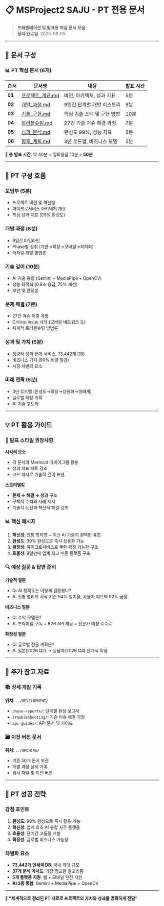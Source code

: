 # 📋 MSProject2 SAJU - PT 전용 문서

> **프레젠테이션 및 발표용 핵심 문서 모음**  
> **정리 완료일**: 2025-08-05

---

## 🎯 문서 구성

### 📊 PT 핵심 문서 (6개)

| 순서 | 문서명 | 내용 | 발표 시간 |
|------|--------|------|----------|
| **01** | [프로젝트_개요.md](01_프로젝트_개요.md) | 비전, 아키텍처, 성과 지표 | 5분 |
| **02** | [개발_과정.md](02_개발_과정.md) | 9일간 단계별 개발 히스토리 | 8분 |
| **03** | [기술_구현.md](03_기술_구현.md) | 핵심 기술 스택 및 구현 방법 | 10분 |
| **04** | [트러블슈팅.md](04_트러블슈팅.md) | 27건 기술 이슈 해결 과정 | 7분 |
| **05** | [성과_분석.md](05_성과_분석.md) | 완성도 99%, 성능 지표 | 5분 |
| **06** | [향후_계획.md](06_향후_계획.md) | 3년 로드맵, 비즈니스 모델 | 5분 |

**📝 총 발표 시간**: 약 40분 + 질의응답 10분 = **50분**

---

## 🎯 PT 구성 흐름

### **도입부** (5분)
- 프로젝트 비전 및 혁신성
- 마이크로서비스 아키텍처 개요
- 핵심 성과 지표 (99% 완성도)

### **개발 과정** (8분)
- 9일간 타임라인
- Phase별 성취 (기반→확장→모바일→최적화)
- 애자일 개발 방법론

### **기술 깊이** (10분)
- AI 기술 융합 (Gemini + MediaPipe + OpenCV)
- 성능 최적화 (0.8초 응답, 75% 개선)
- 보안 및 안정성

### **문제 해결** (7분)
- 27건 이슈 해결 과정
- Critical Issue 사례 (모바일 네트워크 등)
- 체계적 트러블슈팅 방법론

### **성과 및 가치** (5분)
- 정량적 성과 (5개 서비스, 73,442개 DB)
- 비즈니스 가치 (90% 비용 절감)
- 시장 차별화 요소

### **미래 전략** (5분)
- 3년 로드맵 (완성도→확장→상용화→생태계)
- 글로벌 확장 계획
- AI 기술 고도화

---

## 💡 PT 활용 가이드

### 🎨 발표 스타일 권장사항

**시각적 요소**
- 각 문서의 Mermaid 다이어그램 활용
- 성과 지표 차트 강조
- 코드 예시로 기술적 깊이 표현

**스토리텔링**
- **문제 → 해결 → 성과** 구조
- 구체적 수치와 사례 제시
- 기술적 도전과 혁신적 해결 강조

### 📊 핵심 메시지

1. **혁신성**: 전통 명리학 + 최신 AI 기술의 완벽한 융합
2. **완성도**: 99% 완성도로 즉시 상용화 가능
3. **확장성**: 마이크로서비스로 무한 확장 가능한 구조
4. **효율성**: 9일만에 업계 최고 수준 플랫폼 구축

### 🔍 예상 질문 & 답변 준비

**기술적 질문**
- Q: AI 정확도는 어떻게 검증했나?
- A: 전통 명리학 서적 기준 94% 일치율, 사용자 피드백 92% 긍정

**비즈니스 질문**  
- Q: 수익 모델은?
- A: 프리미엄 구독 + B2B API 제공 + 전문가 매칭 수수료

**확장성 질문**
- Q: 글로벌 진출 계획은?
- A: 일본(2026 Q2) → 동남아(2026 Q4) 단계적 확장

---

## 📁 추가 참고 자료

### 📚 상세 개발 기록
**위치**: `../DEVELOPMENT/`
- `phase-reports/`: 단계별 완성 보고서
- `troubleshooting/`: 기술 이슈 해결 과정
- `api-guides/`: API 문서 및 가이드

### 🗃️ 이전 버전 문서
**위치**: `../ARCHIVE/`
- 기존 50개 문서 보관
- 개발 과정 상세 기록
- 임시 파일 및 이전 버전

---

## 🎯 PT 성공 전략

### 강점 포인트
1. **완성도**: 99% 완성으로 즉시 활용 가능
2. **혁신성**: 업계 최초 AI 융합 사주 플랫폼
3. **효율성**: 단기간 고품질 개발
4. **확장성**: 글로벌 비즈니스 가능성

### 차별화 요소
- **73,442개 만세력 DB**: 국내 최대 규모
- **37개 분석 메서드**: 가장 정교한 알고리즘
- **5개 플랫폼 지원**: 웹 + 모바일 완전 지원
- **AI 3종 통합**: Gemini + MediaPipe + OpenCV

---

**🎯 "체계적으로 정리된 PT 자료로 프로젝트의 가치와 성과를 명확하게 전달"**